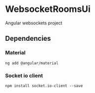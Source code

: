 # WebsocketRoomsUi
Angular websockets project

## Dependencies
### Material
`ng add @angular/material`

### Socket io client
`npm install socket.io-client --save`

